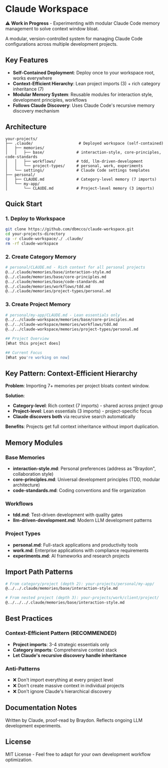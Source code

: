# Claude Workspace

⚠️ **Work in Progress** - Experimenting with modular Claude Code memory management to solve context window bloat.

A modular, version-controlled system for managing Claude Code configurations across multiple development projects.

## Key Features

- **Self-Contained Deployment**: Deploy once to your workspace root, works everywhere
- **Context-Efficient Hierarchy**: Lean project imports (3) + rich category inheritance (7)
- **Modular Memory System**: Reusable modules for interaction style, development principles, workflows
- **Follows Claude Discovery**: Uses Claude Code's recursive memory discovery mechanism

## Architecture

```
your-projects/
├── .claude/                    # Deployed workspace (self-contained)
│   ├── memories/
│   │   ├── base/              # interaction-style, core-principles, code-standards
│   │   ├── workflows/         # tdd, llm-driven-development
│   │   └── project-types/     # personal, work, experiments
│   └── settings/              # Claude Code settings templates
├── personal/
│   ├── CLAUDE.md              # Category-level memory (7 imports)
│   └── my-app/
│       └── CLAUDE.md          # Project-level memory (3 imports)
```

## Quick Start

### 1. Deploy to Workspace

```bash
git clone https://github.com/dbmcco/claude-workspace.git
cd your-projects-directory
cp -r claude-workspace/./ .claude/
rm -rf claude-workspace
```

### 2. Create Category Memory

```bash
# personal/CLAUDE.md - Rich context for all personal projects
@../.claude/memories/base/interaction-style.md
@../.claude/memories/base/core-principles.md
@../.claude/memories/base/code-standards.md
@../.claude/memories/workflows/tdd.md
@../.claude/memories/project-types/personal.md
```

### 3. Create Project Memory

```bash
# personal/my-app/CLAUDE.md - Lean essentials only
@../../claude-workspace/memories/base/core-principles.md
@../../claude-workspace/memories/workflows/tdd.md
@../../claude-workspace/memories/project-types/personal.md

## Project Overview
[What this project does]

## Current Focus
[What you're working on now]
```

## Key Pattern: Context-Efficient Hierarchy

**Problem**: Importing 7+ memories per project bloats context window.

**Solution**: 
- **Category-level**: Rich context (7 imports) - shared across project group
- **Project-level**: Lean essentials (3 imports) - project-specific focus
- **Claude discovers both** via recursive search automatically

**Benefits**: Projects get full context inheritance without import duplication.

## Memory Modules

### Base Memories
- **interaction-style.md**: Personal preferences (address as "Braydon", collaboration style)
- **core-principles.md**: Universal development principles (TDD, modular architecture)
- **code-standards.md**: Coding conventions and file organization

### Workflows
- **tdd.md**: Test-driven development with quality gates
- **llm-driven-development.md**: Modern LLM development patterns

### Project Types
- **personal.md**: Full-stack applications and productivity tools
- **work.md**: Enterprise applications with compliance requirements
- **experiments.md**: AI frameworks and research projects

## Import Path Patterns

```bash
# From category/project (depth 2): your-projects/personal/my-app/
@../../.claude/memories/base/interaction-style.md

# From nested project (depth 3): your-projects/work/client/project/
@../../../.claude/memories/base/interaction-style.md
```

## Best Practices

### Context-Efficient Pattern (RECOMMENDED)
- **Project imports**: 3-4 strategic essentials only
- **Category imports**: Comprehensive context stack
- **Let Claude's recursive discovery handle inheritance**

### Anti-Patterns
- ❌ Don't import everything at every project level
- ❌ Don't create massive context in individual projects
- ❌ Don't ignore Claude's hierarchical discovery

## Documentation Notes

Written by Claude, proof-read by Braydon. Reflects ongoing LLM development experiments.

## License

MIT License - Feel free to adapt for your own development workflow optimization.